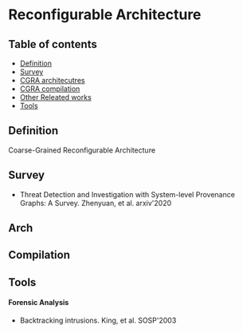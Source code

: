 # Reconfigurable Architecture
## Table of contents
- [Definition](#definition)
- [Survey](#survey)
- [CGRA architecutres](#arch)
- [CGRA compilation](#compilation)
- [Other Releated works](#releated)
- [Tools](#tools)
	



## Definition
Coarse-Grained Reconfigurable Architecture


## Survey
- Threat Detection and Investigation with System-level Provenance Graphs: A Survey. Zhenyuan, et al. arxiv'2020

## Arch
## Compilation



## Tools
#### Forensic Analysis
- Backtracking intrusions. King, et al. SOSP'2003



